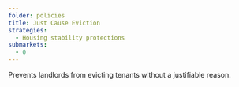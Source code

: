 ```yaml
---
folder: policies
title: Just Cause Eviction
strategies:
  - Housing stability protections
submarkets:
  - 0
---
```

Prevents landlords from evicting tenants without a justifiable reason.